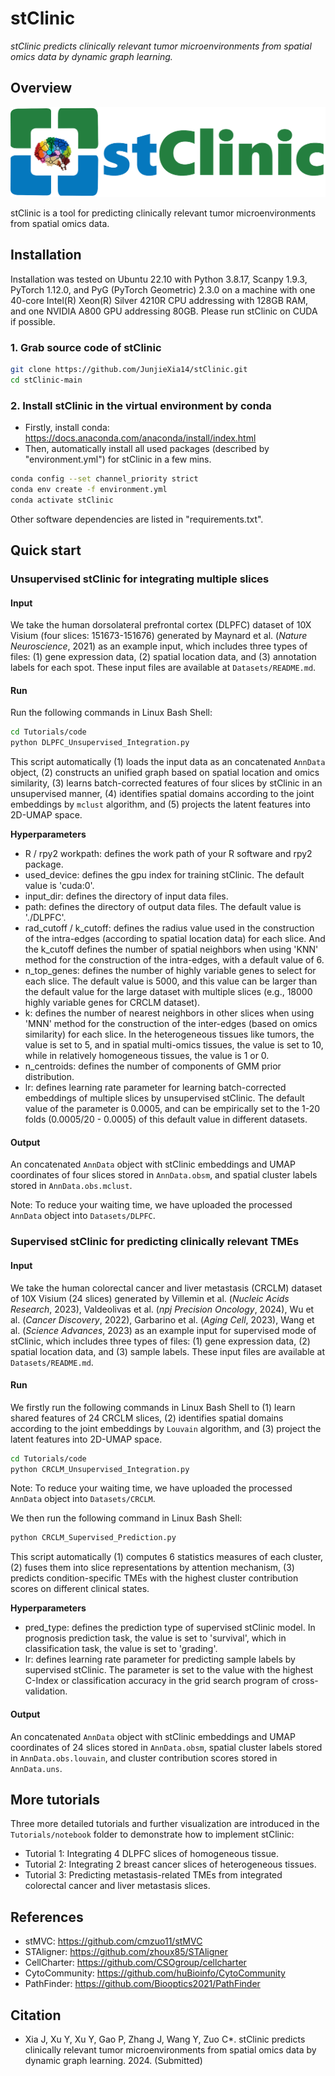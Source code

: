 # stClinic

*stClinic predicts clinically relevant tumor microenvironments from spatial omics data by dynamic graph learning.*

## Overview

![image](https://github.com/JunjieXia14/stClinic/blob/main/image/stClinic_logo.png)

stClinic is a tool for predicting clinically relevant tumor microenvironments from spatial omics data.

## Installation

Installation was tested on Ubuntu 22.10 with Python 3.8.17, Scanpy 1.9.3, PyTorch 1.12.0, and PyG (PyTorch Geometric) 2.3.0 on a machine with one 40-core Intel(R) Xeon(R) Silver 4210R CPU addressing with 128GB RAM, and one NVIDIA A800 GPU addressing 80GB. Please run stClinic on CUDA if possible.

### 1. Grab source code of stClinic

```bash
git clone https://github.com/JunjieXia14/stClinic.git
cd stClinic-main
```

### 2. Install stClinic in the virtual environment by conda

* Firstly, install conda: https://docs.anaconda.com/anaconda/install/index.html
* Then, automatically install all used packages (described by "environment.yml") for stClinic in a few mins.

```bash
conda config --set channel_priority strict
conda env create -f environment.yml
conda activate stClinic
```

Other software dependencies are listed in "requirements.txt".

## Quick start

### Unsupervised stClinic for integrating multiple slices

#### Input

We take the human dorsolateral prefrontal cortex (DLPFC) dataset of 10X Visium (four slices: 151673-151676) generated by Maynard et al. (*Nature Neuroscience*, 2021) as an example input, which includes three types of files: (1) gene expression data, (2) spatial location data, and (3) annotation labels for each spot. These input files are available at `Datasets/README.md`.

#### Run

Run the following commands in Linux Bash Shell:

```bash
cd Tutorials/code
python DLPFC_Unsupervised_Integration.py
```

This script automatically (1) loads the input data as an concatenated `AnnData` object, (2) constructs an unified graph based on spatial location and omics similarity, (3) learns batch-corrected features of four slices by stClinic in an unsupervised manner, (4) identifies spatial domains according to the joint embeddings by `mclust` algorithm, and (5) projects the latent features into 2D-UMAP space.

**Hyperparameters**

* R / rpy2 workpath: defines the work path of your R software and rpy2 package.
* used_device: defines the gpu index for training stClinic. The default value is 'cuda:0'.
* input_dir: defines the directory of input data files.
* path: defines the directory of output data files. The default value is './DLPFC'.
* rad_cutoff / k_cutoff: defines the radius value used in the construction of the intra-edges (according to spatial location data) for each slice. And the k_cutoff defines the number of spatial neighbors when using 'KNN' method for the construction of the intra-edges, with a default value of 6.
* n_top_genes: defines the number of highly variable genes to select for each slice. The default value is 5000, and this value can be larger than the default value for the large dataset with multiple slices (e.g., 18000 highly variable genes for CRCLM dataset).
* k: defines the number of nearest neighbors in other slices when using 'MNN' method for the construction of the inter-edges (based on omics similarity) for each slice. In the heterogeneous tissues like tumors, the value is set to 5, and in spatial multi-omics tissues, the value is set to 10, while in relatively homogeneous tissues, the value is 1 or 0.
* n_centroids: defines the number of components of GMM prior distribution.
* lr: defines learning rate parameter for learning batch-corrected embeddings of multiple slices by unsupervised stClinic. The default value of the parameter is 0.0005, and can be empirically set to the 1-20 folds (0.0005/20 - 0.0005) of this default value in different datasets.

#### Output

An concatenated `AnnData` object with stClinic embeddings and UMAP coordinates of four slices stored in `AnnData.obsm`, and spatial cluster labels stored in `AnnData.obs.mclust`.

Note: To reduce your waiting time, we have uploaded the processed `AnnData` object into `Datasets/DLPFC`.

### Supervised stClinic for predicting clinically relevant TMEs

#### Input

We take the human colorectal cancer and liver metastasis (CRCLM) dataset of 10X Visium (24 slices) generated by Villemin et al. (*Nucleic Acids Research*, 2023), Valdeolivas et al. (*npj Precision Oncology*, 2024), Wu et al. (*Cancer Discovery*, 2022), Garbarino et al. (*Aging Cell*, 2023), Wang et al. (*Science Advances*, 2023) as an example input for supervised mode of stClinic, which includes three types of files: (1) gene expression data, (2) spatial location data, and (3) sample labels. These input files are available at `Datasets/README.md`.

#### Run

We firstly run the following commands in Linux Bash Shell to (1) learn shared features of 24 CRCLM slices, (2) identifies spatial domains according to the joint embeddings by `Louvain` algorithm, and (3) project the latent features into 2D-UMAP space.

```bash
cd Tutorials/code
python CRCLM_Unsupervised_Integration.py
```

Note: To reduce your waiting time, we have uploaded the processed `AnnData` object into `Datasets/CRCLM`.

We then run the following command in Linux Bash Shell:

```bash
python CRCLM_Supervised_Prediction.py
```

This script automatically (1) computes 6 statistics measures of each cluster, (2) fuses them into slice representations by attention mechanism, (3) predicts condition-specific TMEs with the highest cluster contribution scores on different clinical states.

**Hyperparameters**

* pred_type: defines the prediction type of supervised stClinic model. In prognosis prediction task, the value is set to 'survival', which in classification task, the value is set to 'grading'.
* lr: defines learning rate parameter for predicting sample labels by supervised stClinic. The parameter is set to the value with the highest C-Index or classification accuracy in the grid search program of cross-validation.

#### Output

An concatenated `AnnData` object with stClinic embeddings and UMAP coordinates of 24 slices stored in `AnnData.obsm`, spatial cluster labels stored in `AnnData.obs.louvain`, and cluster contribution scores stored in `AnnData.uns`.

## More tutorials

Three more detailed tutorials and further visualization are introduced in the `Tutorials/notebook` folder to demonstrate how to implement stClinic:

* Tutorial 1: Integrating 4 DLPFC slices of homogeneous tissue.
* Tutorial 2: Integrating 2 breast cancer slices of heterogeneous tissues.
* Tutorial 3: Predicting metastasis-related TMEs from integrated colorectal cancer and liver metastasis slices.

## References

* stMVC: https://github.com/cmzuo11/stMVC
* STAligner: https://github.com/zhoux85/STAligner
* CellCharter: https://github.com/CSOgroup/cellcharter
* CytoCommunity: https://github.com/huBioinfo/CytoCommunity
* PathFinder: https://github.com/Biooptics2021/PathFinder

## Citation

* Xia J, Xu Y, Xu Y, Gao P, Zhang J, Wang Y, Zuo C*. stClinic predicts clinically relevant tumor microenvironments from spatial omics data by dynamic graph learning. 2024. (Submitted)
